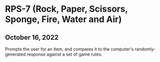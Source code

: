# RPS-7 (Rock, Paper, Scissors, Sponge, Fire, Water and Air)
## October 16, 2022

Prompts the user for an item, and compares it to the computer's randomly-generated response against a set of game rules.